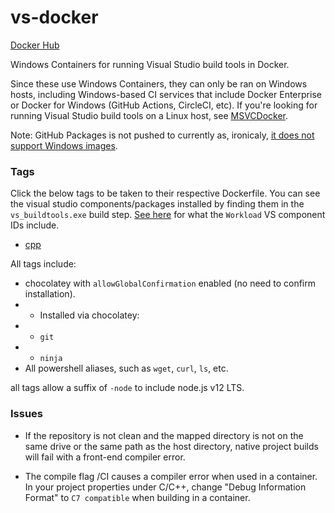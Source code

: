 # vs-docker

[Docker Hub](https://hub.docker.com/r/judge2020/vs-docker)

Windows Containers for running Visual Studio build tools in Docker.

Since these use Windows Containers, they can only be ran on Windows hosts, including Windows-based CI services that include Docker Enterprise or Docker for Windows (GitHub Actions, CircleCI, etc). If you're looking for running Visual Studio build tools on a Linux host, see [MSVCDocker](https://github.com/paleozogt/MSVCDocker).

Note: GitHub Packages is not pushed to currently as, ironicaly, [it does not support Windows images](https://github.community/t/docker-push-windows-image-fails-with-no-matching-package-file/17757/3?u=judge2020).

### Tags

Click the below tags to be taken to their respective Dockerfile. You can see the visual studio components/packages installed by finding them in the `vs_buildtools.exe` build step. [See here](https://docs.microsoft.com/en-us/visualstudio/install/workload-component-id-vs-build-tools?view=vs-2019) for what the `Workload` VS component IDs include.

* [cpp](cpp.Dockerfile)

All tags include:

* chocolatey with `allowGlobalConfirmation` enabled (no need to confirm installation).
* * Installed via chocolatey:
* * `git`
* * `ninja`
* All powershell aliases, such as `wget`, `curl`, `ls`, etc.

all tags allow a suffix of `-node` to include node.js v12 LTS.


### Issues

<!-- taken from https://github.com/microsoft/vs-dockerfiles/tree/master/native-desktop#issues -->

* If the repository is not clean and the mapped directory is not on the same drive or the same path as the host directory, native project builds will fail with a front-end compiler error.

* The compile flag /CI causes a compiler error when used in a container. In your project properties under C/C++, change "Debug Information Format" to `C7 compatible` when building in a container.

